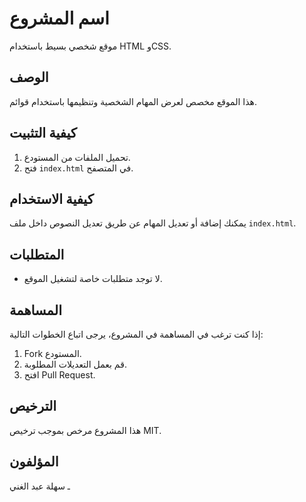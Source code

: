 # اسم المشروع
موقع شخصي بسيط باستخدام HTML وCSS.

## الوصف
هذا الموقع مخصص لعرض المهام الشخصية وتنظيمها باستخدام قوائم.

## كيفية التثبيت
1. تحميل الملفات من المستودع.
2. فتح `index.html` في المتصفح.

## كيفية الاستخدام
يمكنك إضافة أو تعديل المهام عن طريق تعديل النصوص داخل ملف `index.html`.

## المتطلبات
- لا توجد متطلبات خاصة لتشغيل الموقع.

## المساهمة
إذا كنت ترغب في المساهمة في المشروع، يرجى اتباع الخطوات التالية:
1. Fork المستودع.
2. قم بعمل التعديلات المطلوبة.
3. افتح Pull Request.

## الترخيص
هذا المشروع مرخص بموجب ترخيص MIT.

## المؤلفون
ـ سهلة عبد الغني 
